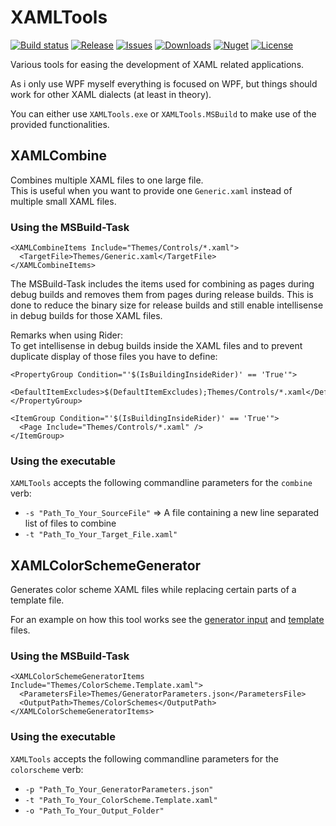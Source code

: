 # XAMLTools

[![Build status](https://img.shields.io/appveyor/ci/batzen/XAMLTools.svg?style=flat-square)](https://ci.appveyor.com/project/batzen/XAMLTools)
[![Release](https://img.shields.io/github/release/batzen/XAMLTools.svg?style=flat-square)](https://github.com/batzen/XAMLTools/releases/latest)
[![Issues](https://img.shields.io/github/issues/batzen/XAMLTools.svg?style=flat-square)](https://github.com/batzen/XAMLTools/issues)
[![Downloads](https://img.shields.io/nuget/dt/XAMLTools.svg?style=flat-square)](http://www.nuget.org/packages/XAMLTools/)
[![Nuget](https://img.shields.io/nuget/vpre/XAMLTools.svg?style=flat-square)](http://nuget.org/packages/XAMLTools)
[![License](https://img.shields.io/badge/license-MIT-blue.svg?style=flat-square)](https://github.com/batzen/XAMLTools/blob/master/License.txt)

Various tools for easing the development of XAML related applications.

As i only use WPF myself everything is focused on WPF, but things should work for other XAML dialects (at least in theory).

You can either use `XAMLTools.exe` or `XAMLTools.MSBuild` to make use of the provided functionalities.

## XAMLCombine

Combines multiple XAML files to one large file.  
This is useful when you want to provide one `Generic.xaml` instead of multiple small XAML files.

### Using the MSBuild-Task

```
<XAMLCombineItems Include="Themes/Controls/*.xaml">
  <TargetFile>Themes/Generic.xaml</TargetFile>
</XAMLCombineItems>
```

The MSBuild-Task includes the items used for combining as pages during debug builds and removes them from pages during release builds.
This is done to reduce the binary size for release builds and still enable intellisense in debug builds for those XAML files.

Remarks when using Rider:  
To get intellisense in debug builds inside the XAML files and to prevent duplicate display of those files you have to define:

```
<PropertyGroup Condition="'$(IsBuildingInsideRider)' == 'True'">
  <DefaultItemExcludes>$(DefaultItemExcludes);Themes/Controls/*.xaml</DefaultItemExcludes>
</PropertyGroup>

<ItemGroup Condition="'$(IsBuildingInsideRider)' == 'True'">
  <Page Include="Themes/Controls/*.xaml" />
</ItemGroup>
```

### Using the executable

`XAMLTools` accepts the following commandline parameters for the `combine` verb:

- `-s "Path_To_Your_SourceFile"` => A file containing a new line separated list of files to combine
- `-t "Path_To_Your_Target_File.xaml"`

## XAMLColorSchemeGenerator

Generates color scheme XAML files while replacing certain parts of a template file.

For an example on how this tool works see the [generator input](src/XAMLTools.Core/XAMLColorSchemeGenerator/GeneratorParameters.json) and [template](src/XAMLTools.Core/XAMLColorSchemeGenerator/ColorScheme.Template.xaml) files.

### Using the MSBuild-Task

```
<XAMLColorSchemeGeneratorItems Include="Themes/ColorScheme.Template.xaml">
  <ParametersFile>Themes/GeneratorParameters.json</ParametersFile>
  <OutputPath>Themes/ColorSchemes</OutputPath>
</XAMLColorSchemeGeneratorItems>
```

### Using the executable

`XAMLTools` accepts the following commandline parameters for the `colorscheme` verb:

- `-p "Path_To_Your_GeneratorParameters.json"`
- `-t "Path_To_Your_ColorScheme.Template.xaml"`
- `-o "Path_To_Your_Output_Folder"`